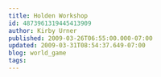 ```yaml
---
title: Holden Workshop
id: 4873961319445413909
author: Kirby Urner
published: 2009-03-26T06:55:00.000-07:00
updated: 2009-03-31T08:54:37.649-07:00
blog: world_game
tags: 
---
```


